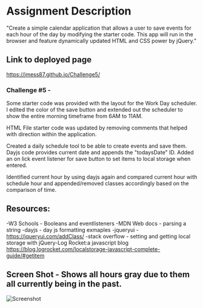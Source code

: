 # Assignment Description
"Create a simple calendar application that allows a user to save events for each hour of the day by modifying the starter code. This app will run in the browser and feature dynamically updated HTML and CSS power by jQuery."

## Link to deployed page

https://jmess87.github.io/Challenge5/

### Challenge #5 - 

Some starter code was provided with the layout for the Work Day scheduler. I edited the color of the save button and extended out the scheduler to show the entire morning timeframe from 6AM to 11AM.

HTML File starter code was updated by removing comments that helped with direction within the application.

Created a daily schedule tool to be able to create events and save them. Dayjs code provides current date and appends the "todaysDate" ID. Added an on lick event listener for save button to set items to local storage when entered.

Identified current hour by using dayjs again and compared current hour with schedule hour and appended/removed classes accordingly based on the comparison of time.

## Resources:

-W3 Schools - Booleans and eventlisteners
-MDN Web docs - parsing a string
-dayjs - day js formatting exmaples
-jqueryui - https://jqueryui.com/addClass/
-stack overflow - setting and getting local storage with jQuery-Log Rocket:a javascript blog https://blog.logrocket.com/localstorage-javascript-complete-guide/#getitem

## Screen Shot - Shows all hours gray due to them all currently being in the past.
![Screenshot](https://user-images.githubusercontent.com/116509586/210693039-6cfa0bc1-ea52-40d0-82cf-0c9bf1f0dd34.jpg)
